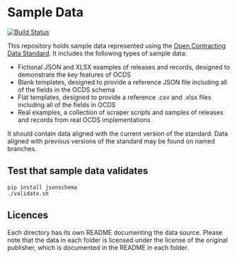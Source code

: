 # Sample Data

[![Build Status](https://travis-ci.org/open-contracting/sample-data.svg?branch=master)](https://travis-ci.org/open-contracting/sample-data)

This repository holds sample data represented using the [Open Contracting Data Standard](http://ocds.open-contracting.org/standard/). It includes the following types of sample data:

* Fictional JSON and XLSX examples of releases and records, designed to demonstrate the key features of OCDS
* Blank templates, designed to provide a reference JSON file including all of the fields in the OCDS schema
* Flat templates, designed to provide a reference .csv and .xlsx files including all of the fields in OCDS
* Real examples, a collection of scraper scripts and samples of releases and records from real OCDS implementations

It should contain data aligned with the current version of the standard. Data aligned with previous versions of the standard may be found on named branches.

## Test that sample data validates

```shell
pip install jsonschema
./validate.sh
```

## Licences

Each directory has its own README documenting the data source. Please note that the data in each folder is licensed under the license of the original publisher, which is documented in the README in each folder.
